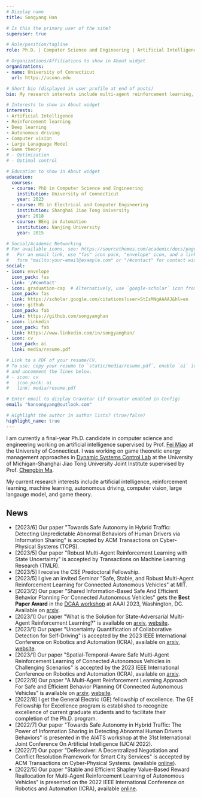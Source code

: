 ```yaml
---
# Display name
title: Songyang Han

# Is this the primary user of the site?
superuser: true

# Role/position/tagline
role: Ph.D. | Computer Science and Engineering | Artificial Intelligence

# Organizations/Affiliations to show in About widget
organizations:
- name: University of Connecticut
  url: https://uconn.edu

# Short bio (displayed in user profile at end of posts)
bio: My research interests include multi-agent reinforcement learning, connected autonomous vehicles.

# Interests to show in About widget
interests:
- Artificial Intelligence
- Reinforcement learning
- Deep learning
- Autonomous driving
- Computer vision
- Large Lanaguage Model
- Game theory
# - Optimization
# - Optimal control

# Education to show in About widget
education:
  courses:
  - course: PhD in Computer Science and Engineering
    institution: University of Connecticut
    year: 2023
  - course: MS in Electrical and Computer Engineering
    institution: Shanghai Jiao Tong University
    year: 2018
  - course: BEng in Automation
    institution: Nanjing University
    year: 2015

# Social/Academic Networking
# For available icons, see: https://sourcethemes.com/academic/docs/page-builder/#icons
#   For an email link, use "fas" icon pack, "envelope" icon, and a link in the
#   form "mailto:your-email@example.com" or "/#contact" for contact widget.
social:
- icon: envelope
  icon_pack: fas
  link: '/#contact'
- icon: graduation-cap  # Alternatively, use `google-scholar` icon from `ai` icon pack
  icon_pack: fas
  link: https://scholar.google.com/citations?user=StIsMNgAAAAJ&hl=en
- icon: github
  icon_pack: fab
  link: https://github.com/songyanghan
- icon: linkedin
  icon_pack: fab
  link: https://www.linkedin.com/in/songyanghan/
- icon: cv
  icon_pack: ai
  link: media/resume.pdf

# Link to a PDF of your resume/CV.
# To use: copy your resume to `static/media/resume.pdf`, enable `ai` icons in `params.toml`, 
# and uncomment the lines below.
# - icon: cv
#   icon_pack: ai
#   link: media/resume.pdf

# Enter email to display Gravatar (if Gravatar enabled in Config)
email: "hansongyang@outlook.com"

# Highlight the author in author lists? (true/false)
highlight_name: true
---
```


I am currently a final-year Ph.D. candidate in computer science and engineering working on artificial intelligence supervised by Prof. [Fei Miao](http://feimiao.org) at the University of Connecticut. I was working on game theoretic energy management approaches in [Dynamic Systems Control Lab](https://sites.ji.sjtu.edu.cn/dsc/) at the University of Michigan-Shanghai Jiao Tong University Joint Institute supervised by Prof. [Chengbin Ma](https://sites.ji.sjtu.edu.cn/dsc/professor/). 

My current research interests include artificial intelligence, reinforcement learning, machine learning, autonomous driving, computer vision, large langauge model, and game theory.

## News
* [2023/6] Our paper "Towards Safe Autonomy in Hybrid Traffic: Detecting Unpredictable Abnormal Behaviors of Human Drivers via Information Sharing" is accepted by ACM Transactions on Cyber-Physical Systems (TCPS).
* [2023/5] Our paper "Robust Multi-Agent Reinforcement Learning with State Uncertainty" is accepted by Transactions on Machine Learning Research (TMLR).
* [2023/5] I receive the CSE Predoctoral Fellowship.
* [2023/5] I give an invited Seminar "Safe, Stable, and Robust Multi-Agent Reinforcement Learning for Connected Autonomous Vehicles" at MIT.
* [2023/2] Our paper "Shared Information-Based Safe And Efficient Behavior Planning For Connected Autonomous Vehicles" gets the **Best Paper Award** in the [DCAA workshop](https://ncsu-dk-lab.github.io/workshops/dcaa@2023/) at AAAI 2023, Washington, DC. Available on [arxiv](https://arxiv.org/abs/2302.04321).
* [2023/1] Our paper "What is the Solution for State-Adversarial Multi-Agent Reinforcement Learning?" is available on [arxiv](https://arxiv.org/abs/2212.02705), [website](https://songyanghan.github.io/what_is_solution/).
* [2023/1] Our paper "Uncertainty Quantification of Collaborative Detection for Self-Driving" is accepted by the 2023 IEEE International Conference on Robotics and Automation (ICRA), available on [arxiv](https://arxiv.org/abs/2209.08162), [website](https://coperception.github.io/double-m-quantification/).
* [2023/1] Our paper "Spatial-Temporal-Aware Safe Multi-Agent Reinforcement Learning of Connected Autonomous Vehicles in Challenging Scenarios" is accepted by the 2023 IEEE International Conference on Robotics and Automation (ICRA), available on [arxiv](https://arxiv.org/abs/2210.02300).
* [2022/9] Our paper "A Multi-Agent Reinforcement Learning Approach For Safe and Efficient Behavior Planning Of Connected Autonomous Vehicles" is available on [arxiv](http://arxiv.org/abs/2003.04371), [website](https://songyanghan.github.io/cavmarl/).
* [2022/8] I get the General Electric (GE) fellowship of excellence. The GE Fellowship for Excellence program is established to recognize excellence of current graduate students and to facilitate their completion of the Ph.D. program.
* [2022/7] Our paper "Towards Safe Autonomy in Hybrid Traffic: The Power of Information Sharing in Detecting Abnormal Human Drivers Behaviors" is presented in the AI4TS workshop at the 31st International Joint Conference On Artificial Intelligence (IJCAI 2022).
* [2022/7] Our paper "DeResolver: A Decentralized Negotiation and Conflict Resolution Framework for Smart City Services" is accepted by ACM Transactions on Cyber-Physical Systems. (available [online](https://dl.acm.org/doi/10.1145/3529096)).
* [2022/5] Our paper "Stable and Efficient Shapley Value-Based Reward Reallocation for Multi-Agent Reinforcement Learning of Autonomous Vehicles" is presented on the 2022 IEEE International Conference on Robotics and Automation (ICRA), available [online](https://ieeexplore.ieee.org/document/9811626).
